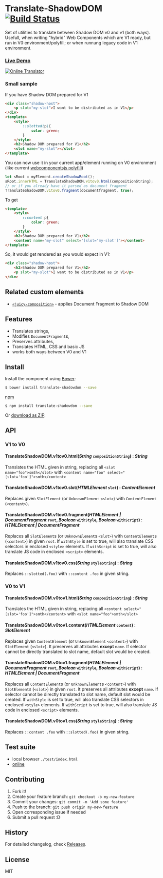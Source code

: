 # Translate-ShadowDOM [![Build Status](https://travis-ci.org/tomalec/Translate-ShadowDOM.svg?branch=master)](https://travis-ci.org/tomalec/Translate-ShadowDOM)

Set of utilities to translate between Shadow DOM v0 and v1 (both ways).
Usefull, when writing "hybrid" Web Components which are V1 ready, but run in V0 environment/polyfill;
or when runnung legacy code in V1 environment.

### [Live Demo](https://tomalec.github.io/Translate-ShadowDOM/)
[![Online Translator](https://raw.githubusercontent.com/tomalec/Translate-ShadowDOM/master/demo.gif)](https://tomalec.github.io/Translate-ShadowDOM/)

### Small sample

If you have Shadow DOM prepared for V1
```html
<div class="shadow-host">
    <p slot="my-slot">I want to be distributed as in V1</p>
</div>
<template>
    <style>
        ::slotted(p){
            color: green;
        }
    </style>
    <h2>Shadow DOM prepared for V1</h2>
    <slot name="my-slot"></slot>
</template>
```
You can now use it in your current app/element running on V0 environment (like current [webcomponentsjs polyfill](https://github.com/webcomponents/webcomponentsjs))
```javascript
let sRoot = myElement.createShadowRoot();
sRoot.innerHTML = TranslateShadowDOM.v1tov0.html(compositionString);
// or if you already have it parsed as document fragment
TranslateShadowDOM.v1tov0.fragment(documentfragment, true);
```
To get
```html
<template>
    <style>
        ::content p{
            color: green;
        }
    </style>
    <h2>Shadow DOM prepared for V1</h2>
    <content name="my-slot" select="[slot='my-slot']"></content>
</template>
```
So, it would get rendered as you would expect in V1:
```html
<div class="shadow-host">
    <h2>Shadow DOM prepared for V1</h2>
    <p slot="my-slot">I want to be distributed as in V1</p>
</div>
```


## Related custom elements

 - [`<juicy-composition>`](https://github.com/Juicy/juicy-composition) - applies Document Fragment to Shadow DOM

## Features

 - Translates strings,
 - Modifies `DocumentFragment`s,
 - Preserves attributes,
 - Translates HTML, CSS and basic JS
 - works both ways between V0 and V1

## Install


Install the component using [Bower](http://bower.io/):

```sh
$ bower install translate-shadowdom --save
```
[npm](https://www.npmjs.com/)
```sh
$ npm install translate-shadowdom --save
```

Or [download as ZIP](https://github.com/Starcounter/translate-shadowdom/archive/master.zip).


## API

### V1 to V0

#### TranslateShadowDOM.v1tov0.html(_String_ `compositionString`) : _String_

Translates the HTML given in string, replacing all `<slot name="foo">smth</slot>` with `<content name="foo" select="[slot='foo']">smth</content>`

#### TranslateShadowDOM.v1tov0.slot(_HTMLElement_ `slot`) : _ContentElement_

Replaces given `SlotElement` (or `UnknownElement` `<slot>`) with `ContentElement` (`<content>`).

#### TranslateShadowDOM.v1tov0.fragment(_HTMLElement | DocumentFragment_ `root`, _Boolean_ `withStyle`, _Boolean_ `withScript`) : _HTMLElement | DocumentFragment_

Replaces all `SlotElement`s (or `UnknownElement`s `<slot>`) with `ContentElement`s (`<content>`) in given `root`.
If `withStyle` is set to true, will also translate CSS selectors in enclosed `<style>` elements.
If `withScript` is set to true, will also translate JS code in enclosed `<script>` elements.

#### TranslateShadowDOM.v1tov0.css(_String_ `styleString`) : _String_

Replaces `::slotted(.foo)` with `::content .foo` in given string.

### V0 to V1

#### TranslateShadowDOM.v0tov1.html(_String_ `compositionString`) : _String_

Translates the HTML given in string, replacing all `<content select="[slot='foo']">smth</content>` with `<slot name="foo">smth</slot>`

#### TranslateShadowDOM.v0tov1.content(_HTMLElement_ `content`) : _SlotElement_

Replaces given `ContentElement` (or `UnknownElement` `<content>`) with `SlotElement` (`<slot>`).
It preserves all attributes **except** `name`.
If selector cannot be directly translated to slot name, default slot would be created.

#### TranslateShadowDOM.v0tov1.fragment(_HTMLElement | DocumentFragment_ `root`, _Boolean_ `withStyle`, _Boolean_ `withScript`) : _HTMLElement | DocumentFragment_

Replaces all `ContentElement`s (or `UnknownElement`s `<content>`) with `SlotElement`s (`<slot>`) in given `root`.
It preserves all attributes **except** `name`.
If selector cannot be directly translated to slot name, default slot would be created.
If `withStyle` is set to true, will also translate CSS selectors in enclosed `<style>` elements.
If `withScript` is set to true, will also translate JS code in enclosed `<script>` elements.

#### TranslateShadowDOM.v0tov1.css(_String_ `styleString`) : _String_

Replaces `::content .foo` with `::slotted(.foo)` in given string.

## Test suite

 - local browser `./test/index.html`
 - [online](http://tomalec.github.io/translate-shadowdom/test)

## Contributing

 1. Fork it!
 2. Create your feature branch: `git checkout -b my-new-feature`
 3. Commit your changes: `git commit -m 'Add some feature'`
 4. Push to the branch: `git push origin my-new-feature`
 5. Open corresponding issue if needed
 6. Submit a pull request :D

## History

For detailed changelog, check [Releases](https://github.com/tomalec/translate-shadowdom/releases).

## License

MIT
